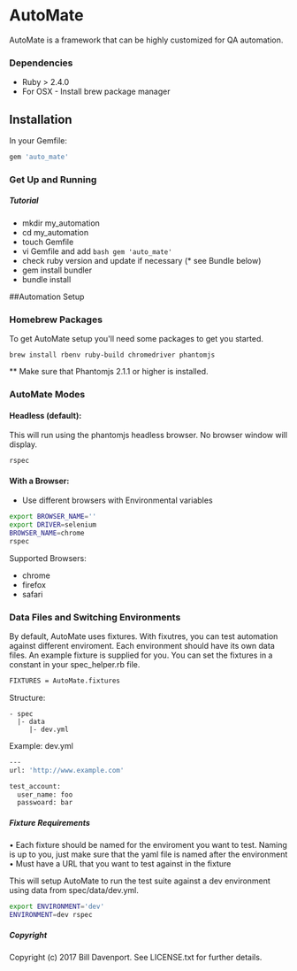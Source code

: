 # AutoMate

AutoMate is a framework that can be highly customized for QA automation. 

### Dependencies

  * Ruby > 2.4.0
  * For OSX - Install brew package manager

## Installation

In your Gemfile:
```bash
gem 'auto_mate'
```

### Get Up and Running

##### Tutorial

- mkdir my_automation
- cd my_automation
- touch Gemfile
- vi Gemfile and add ```bash gem 'auto_mate'```
- check ruby version and update if necessary (* see Bundle below)
- gem install bundler
- bundle install

##Automation Setup

###  Homebrew Packages

To get AutoMate setup you'll need some packages to get you started.

`brew install rbenv ruby-build chromedriver phantomjs`

** Make sure that Phantomjs 2.1.1 or higher is installed.


### AutoMate Modes

#### Headless (default):
This will run using the phantomjs headless browser. No browser window will display.

```bash
rspec
```

#### With a Browser:
* Use different browsers with Environmental variables

```bash
export BROWSER_NAME=''
export DRIVER=selenium
BROWSER_NAME=chrome 
rspec
```

Supported Browsers:
* chrome
* firefox
* safari

### Data Files and Switching Environments
By default, AutoMate uses fixtures. With fixutres, you can test automation against different enviroment. Each environment should have its own data files. An example fixture is supplied for you.
You can set the fixtures in a constant in your spec_helper.rb file.

```bash
FIXTURES = AutoMate.fixtures
```

Structure:
```
- spec
  |- data
     |- dev.yml
```

Example: dev.yml
```bash
---
url: 'http://www.example.com'

test_account:
  user_name: foo
  passwoard: bar
```
##### Fixture Requirements
• Each fixture should be named for the enviroment you want to test. Naming is up to you, just make sure that the yaml file is named after the environment
• Must have a URL that you want to test against in the fixture

This will setup AutoMate to run the test suite against a dev environment using data from spec/data/dev.yml.

```bash
export ENVIRONMENT='dev'
ENVIRONMENT=dev rspec
```

##### Copyright

Copyright (c) 2017 Bill Davenport. See LICENSE.txt for
further details.

